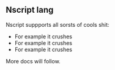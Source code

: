 ## Nscript lang

Nscript suppports all sorsts of cools shit:

* For example it crushes
* For example it crushes
* For example it crushes

More docs will follow.